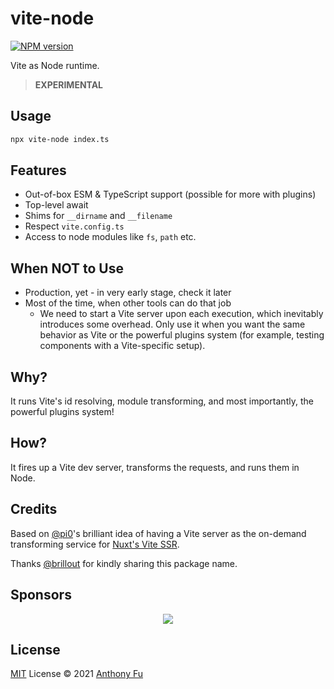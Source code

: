 # vite-node

[![NPM version](https://img.shields.io/npm/v/vite-node?color=a1b858&label=)](https://www.npmjs.com/package/vite-node)

Vite as Node runtime.

> **EXPERIMENTAL**


## Usage

```bash
npx vite-node index.ts
```

## Features

- Out-of-box ESM & TypeScript support (possible for more with plugins)
- Top-level await
- Shims for `__dirname` and `__filename`
- Respect `vite.config.ts`
- Access to node modules like `fs`, `path` etc.

## When NOT to Use

- Production, yet - in very early stage, check it later
- Most of the time, when other tools can do that job
  - We need to start a Vite server upon each execution, which inevitably introduces some overhead. Only use it when you want the same behavior as Vite or the powerful plugins system (for example, testing components with a Vite-specific setup).

## Why?

It runs Vite's id resolving, module transforming, and most importantly, the powerful plugins system!

## How?

It fires up a Vite dev server, transforms the requests, and runs them in Node.

## Credits

Based on [@pi0](https://github.com/pi0)'s brilliant idea of having a Vite server as the on-demand transforming service for [Nuxt's Vite SSR](https://github.com/nuxt/vite/pull/201).

Thanks [@brillout](https://github.com/brillout) for kindly sharing this package name.

## Sponsors

<p align="center">
  <a href="https://cdn.jsdelivr.net/gh/antfu/static/sponsors.svg">
    <img src='https://cdn.jsdelivr.net/gh/antfu/static/sponsors.svg'/>
  </a>
</p>

## License

[MIT](./LICENSE) License © 2021 [Anthony Fu](https://github.com/antfu)
